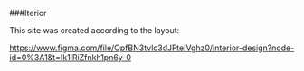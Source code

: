 ###Iterior

This site was created according to the layout:

<a href="https://www.figma.com/file/OpfBN3tvlc3dJFteIVghz0/interior-design?node-id=0%3A1&t=Ik1IRiZfnkh1pn6y-0">https://www.figma.com/file/OpfBN3tvlc3dJFteIVghz0/interior-design?node-id=0%3A1&t=Ik1IRiZfnkh1pn6y-0</a>
